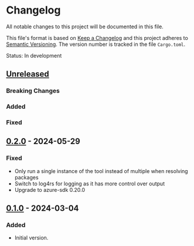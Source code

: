 # Changelog

All notable changes to this project will be documented in this file.

This file's format is based on [Keep a Changelog](http://keepachangelog.com/)
and this project adheres to [Semantic Versioning](http://semver.org/). The
version number is tracked in the file `Cargo.toml`.

Status: In development

## [Unreleased]

### Breaking Changes

### Added

### Fixed

## [0.2.0] - 2024-05-29

### Fixed
- Only run a single instance of the tool instead of multiple when resolving packages
- Switch to log4rs for logging as it has more control over output
- Upgrade to azure-sdk 0.20.0

## [0.1.0] - 2024-03-04

### Added
- Initial version.

[unreleased]: https://github.com/Metaswitch/apt-transport-blob/compare/0.2.0...HEAD
[0.2.0]: https://github.com/Metaswitch/apt-transport-blob/compare/0.1.0...0.2.0
[0.1.0]: https://github.com/Metaswitch/apt-transport-blob/tree/0.1.0
